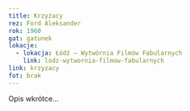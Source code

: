 ```yaml
---
title: Krzyżacy
rez: Ford Aleksander
rok: 1960
gat: gatunek
lokacje:
  - lokacja: Łódź – Wytwórnia Filmów Fabularnych
    link: lodz-wytwornia-filmow-fabularnych
link: krzyzacy
fot: brak
---
```

Opis wkrótce…